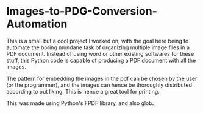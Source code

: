 # Images-to-PDG-Conversion-Automation

This is a small but a cool project I worked on, with the goal here being to automate the boring mundane task of organizing multiple image files in a PDF document.
Instead of using word or other existing softwares for these stuff, this Python code is capable of producing a PDF document with all the images.

The pattern for embedding the images in the pdf can be chosen by the user (or the programmer), and the images can hence be thoroughly distributed according to out liking.
This is hence a great tool for printing.

This was made using Python's FPDF library, and also glob.
